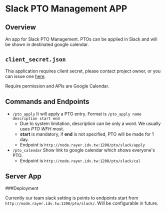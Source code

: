 # Slack PTO Management APP

## Overview

An app for Slack PTO Management. PTOs can be applied in Slack and will be shown in destinated google calendar.

## `client_secret.json`

This application requires client secret, please contact project owner, or you can issue one [here](https://console.developers.google.com/apis/dashboard?project=u2ber-203314).

Require permission and APIs are Google Calendar.


## Commands and Endpoints

- `/pto_apply` It will apply a PTO entry. Format is `/pto_apply name description start end`
	- Due to system limitation, description can be only a word. We usually uses *PTO* *WFH* most.
	- **start** is mandatory, if **end** is not specified, PTO will be made for 1 day.
	- Endpoint is `http://node.rayer.idv.tw:1200/pto/slack/apply`
- `/pto_calendar` Show link to google calendar which shows everyone's PTO.
	- Endpoint is `http://node.rayer.idv.tw:1200/pto/slack/cal`

## Server App

###Deployment

Currently our team slack setting is points to endpoints start from `http://node.rayer.idv.tw:1200/pto/slack/`. Will be configurable in future.


